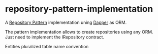 # repository-pattern-implementation

A [Repository Pattern](https://docs.microsoft.com/en-us/dotnet/architecture/microservices/microservice-ddd-cqrs-patterns/infrastructure-persistence-layer-design#:~:text=of%20Work%20patterns.-,The%20Repository%20pattern,from%20the%20domain%20model%20layer.) implementation uning [Dapper](https://github.com/StackExchange/Dapper) as ORM. 

The pattern implementation allows to create repositories using any ORM. Just need to implement the IRepository contract.

Entities pluralized table name convention
